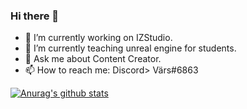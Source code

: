 ### Hi there 👋

- 🔭 I’m currently working on IZStudio.
- 🌱 I’m currently teaching unreal engine for students.
- 💬 Ask me about Content Creator.
- 📫 How to reach me: Discord> Värs#6863

[![Anurag's github stats](https://github-readme-stats.vercel.app/api?username=virusability&theme=jolly)](https://github.com/anuraghazra/github-readme-stats)
